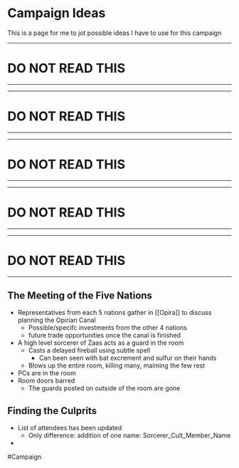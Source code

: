 # Campaign Ideas
This is a page for me to jot possible ideas I have to use for this campaign

---
# DO NOT READ THIS
---

---
# DO NOT READ THIS
---

---
# DO NOT READ THIS
---

---
# DO NOT READ THIS
---

---
# DO NOT READ THIS
---

## The Meeting of the Five Nations
- Representatives from each 5 nations gather in [[Opira]] to discuss planning the Opirian Canal
	- Possible/specifc investments from the other 4 nations
	- future trade opportunities once the canal is finished 
- A high level sorcerer of Zaas acts as a guard in the room
	- Casts a delayed fireball using subtle spell
		- Can been seen with bat excrement and sulfur on their hands 
	- Blows up the entire room, killing many, maiming the few rest
- PCs are in the room
- Room doors barred
	- The guards posted on outside of the room are gone

## Finding the Culprits
- List of attendees has been updated 
	- Only difference: addition of one name: Sorcerer_Cult_Member_Name
- 

#Campaign
